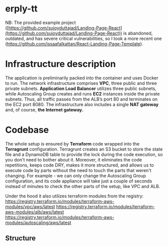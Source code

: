 # erply-tt

NB: The provided example project ([https://github.com/sujoyduttajad/Landing-Page-React](https://github.com/sujoyduttajad/Landing-Page-React)) is abandoned, outdated, and has severe critical vulnerabilities, so I took a more recent one (https://github.com/issaafalkattan/React-Landing-Page-Template).

# Infrastructure description

The application is preliminarily packed into the container and uses Docker to run. The network infrastructure comprises **VPC**, three public and three private subnets. **Application Load Balancer** utilizes three public subnets, while Autoscaling Group creates and runs **EC2** instances inside the private subnets. Thus, all traffic passes from the ALB’s port 80 and terminates on the EC2 port 8080. The infrastructure also includes a single **NAT gateway** and, of course, **the Internet gateway.**

# Codebase

The whole setup is ensured by **Terraform** code wrapped into the **Terragrunt** configuration. Terragrunt creates an S3 bucket to store the state file and a DynamoDB table to provide the lock during the code execution, so you don't need to bother about it. Moreover, it eliminates the code repetitions, keeps code DRY, makes it more structured, and allows us to execute code by parts without the need to touch the parts that weren't changing. For example - we can only change the Autoscaling Group configuration, and its code appliance will take just a couple of seconds instead of minutes to check the other parts of the setup, like VPC and ALB.

Under the hood it also utilizes terraform modules from the registry:
https://registry.terraform.io/modules/terraform-aws-modules/vpc/aws/latest
https://registry.terraform.io/modules/terraform-aws-modules/alb/aws/latest
https://registry.terraform.io/modules/terraform-aws-modules/autoscaling/aws/latest

## Structure
